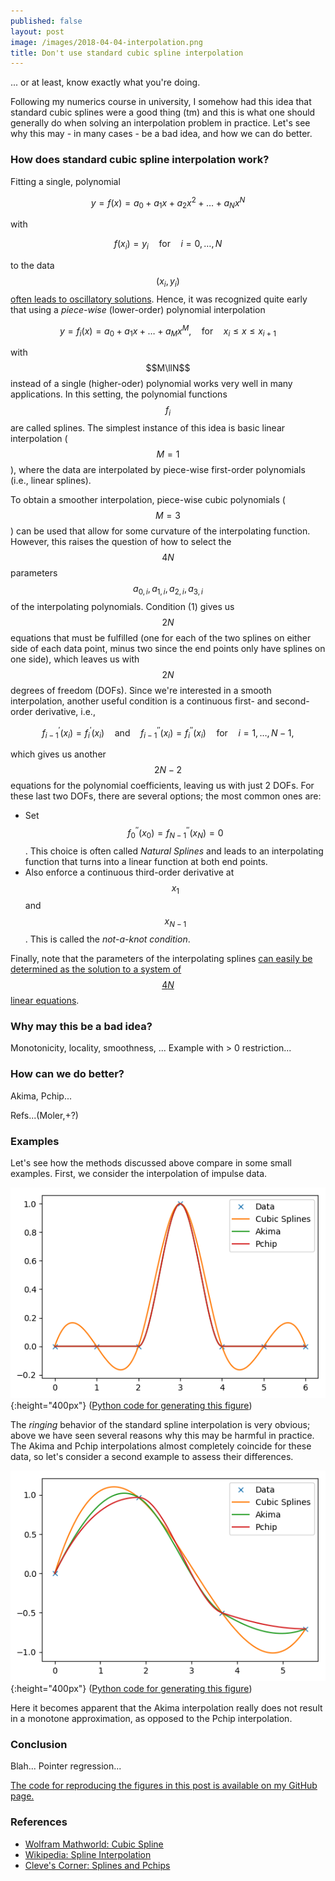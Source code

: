 ```yaml
---
published: false
layout: post
image: /images/2018-04-04-interpolation.png
title: Don't use standard cubic spline interpolation
---
```

... or at least, know exactly what you're doing.

Following my numerics course in university, I somehow had this idea that standard cubic splines were a good thing (tm) and this is what one should generally do when solving an interpolation problem in practice.
Let's see why this may - in many cases - be a bad idea, and how we can do better.

### How does standard cubic spline interpolation work?
Fitting a single, polynomial 

$$ y = f(x) = a_0 + a_1 x + a_2 x^2 + \ldots + a_N x^N$$

with 

$$ f(x_i) = y_i \quad \text{for} \quad i=0,\ldots,N \tag{1} $$

to the data $$(x_i, y_i)$$ [often leads to oscillatory solutions](https://en.wikipedia.org/wiki/Runge%27s_phenomenon).
Hence, it was recognized quite early that using a *piece-wise* (lower-order) polynomial interpolation

$$ y=f_i(x) = a_0 + a_1 x + \ldots + a_M x^M, \quad \text{for} \quad x_i \leq x \leq x_{i+1}$$

with $$M\llN$$ instead of a single (higher-oder) polynomial works very well in many applications. In this setting, the polynomial functions $$f_i$$ are called splines. The simplest instance of this idea is basic linear interpolation ($$M=1$$), where the data are interpolated by piece-wise first-order polynomials (i.e., linear splines).

To obtain a smoother interpolation, piece-wise cubic polynomials ($$M=3$$) can be used that allow for some curvature of the interpolating function.
However, this raises the question of how to select the $$4N$$ parameters $$a_{0,i}, a_{1,i}, a_{2,i}, a_{3,i} $$ of the interpolating polynomials.
Condition (1) gives us $$2N$$ equations that must be fulfilled (one for each of the two splines on either side of each data point, minus two since the end points only have splines on one side), which leaves us with $$2N$$ degrees of freedom (DOFs).
Since we're interested in a smooth interpolation, another useful condition is a continuous first- and second-order derivative, i.e.,

$$f_{i-1}^'(x_i) = f_i^'(x_i) \quad \text{and} \quad f_{i-1}^''(x_i) = f_i^''(x_i) \quad \text{for} \quad i=1, \ldots, N-1, $$

which gives us another $$2N-2$$ equations for the polynomial coefficients, leaving us with just 2 DOFs.
For these last two DOFs, there are several options; the most common ones are:
* Set $$f_0^''(x_0) = f_{N-1}^''(x_N) = 0$$. This choice is often called *Natural Splines* and leads to an interpolating function that turns into a linear function at both end points.
* Also enforce a continuous third-order derivative at $$x_1$$ and $$x_{N-1}$$. This is called the *not-a-knot condition*.

Finally, note that the parameters of the interpolating splines [can easily be determined as the solution to a system of $$4N$$ linear equations](http://mathworld.wolfram.com/CubicSpline.html).

### Why may this be a bad idea?
Monotonicity, locality, smoothness, ...
Example with > 0 restriction...

### How can we do better?
Akima, Pchip...

Refs...(Moler,+?)

### Examples
Let's see how the methods discussed above compare in some small examples.
First, we consider the interpolation of impulse data.

![Interpolation results for impulse data](/images/2018-04-04-interpolation-impulse.png){:height="400px"}
([Python code for generating this figure](/snippets/interpolation/interpolation.py))

The *ringing* behavior of the standard spline interpolation is very obvious; above we have seen several reasons why this may be harmful in practice.
The Akima and Pchip interpolations almost completely coincide for these data, so let's consider a second example to assess their differences.

![Interpolation results for sine data](/images/2018-04-04-interpolation-sine.png){:height="400px"}
([Python code for generating this figure](/snippets/interpolation/interpolation.py))

Here it becomes apparent that the Akima interpolation really does not result in a monotone approximation, as opposed to the Pchip interpolation.

### Conclusion
Blah...
Pointer regression...

[The code for reproducing the figures in this post is available on my GitHub page.](/snippets/interpolation/interpolation.py)

### References
* [Wolfram Mathworld: Cubic Spline](http://mathworld.wolfram.com/CubicSpline.html)
* [Wikipedia: Spline Interpolation](https://en.wikipedia.org/wiki/Spline_interpolation)
* [Cleve's Corner: Splines and Pchips](https://blogs.mathworks.com/cleve/2012/07/16/splines-and-pchips/)

